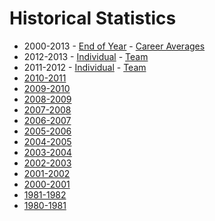 # Historical Statistics

- 2000-2013 - [End of Year](/downloads/pnw_statistics/2001-2013_final_year_pnw_individual_averages.pdf) - [Career Averages](/downloads/pnw_statistics/2001-2013_pnw_career_averages.pdf)
- 2012-2013 - [Individual](/downloads/pnw_statistics/2012-2013_ind.pdf) - [Team](/downloads/pnw_statistics/2012-2013_team.pdf)
- 2011-2012 - [Individual](/downloads/pnw_statistics/2011-2012_ind.pdf) - [Team](/downloads/pnw_statistics/2011-2012_team.pdf)
- [2010-2011](/downloads/pnw_statistics/2010-2011.pdf)
- [2009-2010](/downloads/pnw_statistics/2009-2010.pdf)
- [2008-2009](/downloads/pnw_statistics/2008-2009.pdf)
- [2007-2008](/downloads/pnw_statistics/2007-2008.pdf)
- [2006-2007](/downloads/pnw_statistics/2006-2007.pdf)
- [2005-2006](/downloads/pnw_statistics/2005-2006.pdf)
- [2004-2005](/downloads/pnw_statistics/2004-2005.pdf)
- [2003-2004](/downloads/pnw_statistics/2003-2004.pdf)
- [2002-2003](/downloads/pnw_statistics/2002-2003.pdf)
- [2001-2002](/downloads/pnw_statistics/2001-2002.pdf)
- [2000-2001](/downloads/pnw_statistics/2000-2001.pdf)
- [1981-1982](/downloads/pnw_statistics/1981-1982_district_ytd.pdf)
- [1980-1981](/downloads/pnw_statistics/1980-1981_district_ytd.pdf)
